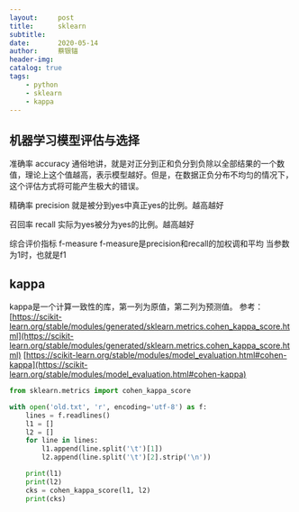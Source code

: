 ```yaml
---
layout:     post
title:      sklearn
subtitle:   
date:       2020-05-14
author:     蔡银锚
header-img:
catalog: true
tags:
    - python
    - sklearn
    - kappa
---
```


## 机器学习模型评估与选择

准确率 accuracy
通俗地讲，就是对正分到正和负分到负除以全部结果的一个数值，理论上这个值越高，表示模型越好。但是，在数据正负分布不均匀的情况下，这个评估方式将可能产生极大的错误。

精确率 precision
就是被分到yes中真正yes的比例。越高越好

召回率 recall
实际为yes被分为yes的比例。越高越好

综合评价指标 f-measure
f-measure是precision和recall的加权调和平均
当参数为1时，也就是f1





## kappa

kappa是一个计算一致性的库，第一列为原值，第二列为预测值。
参考：[https://scikit-learn.org/stable/modules/generated/sklearn.metrics.cohen_kappa_score.html](https://scikit-learn.org/stable/modules/generated/sklearn.metrics.cohen_kappa_score.html)
[https://scikit-learn.org/stable/modules/model_evaluation.html#cohen-kappa](https://scikit-learn.org/stable/modules/model_evaluation.html#cohen-kappa)

```python
from sklearn.metrics import cohen_kappa_score

with open('old.txt', 'r', encoding='utf-8') as f:
    lines = f.readlines()
    l1 = []
    l2 = []
    for line in lines:
        l1.append(line.split('\t')[1])
        l2.append(line.split('\t')[2].strip('\n'))

    print(l1)
    print(l2)
    cks = cohen_kappa_score(l1, l2)
    print(cks)
```

